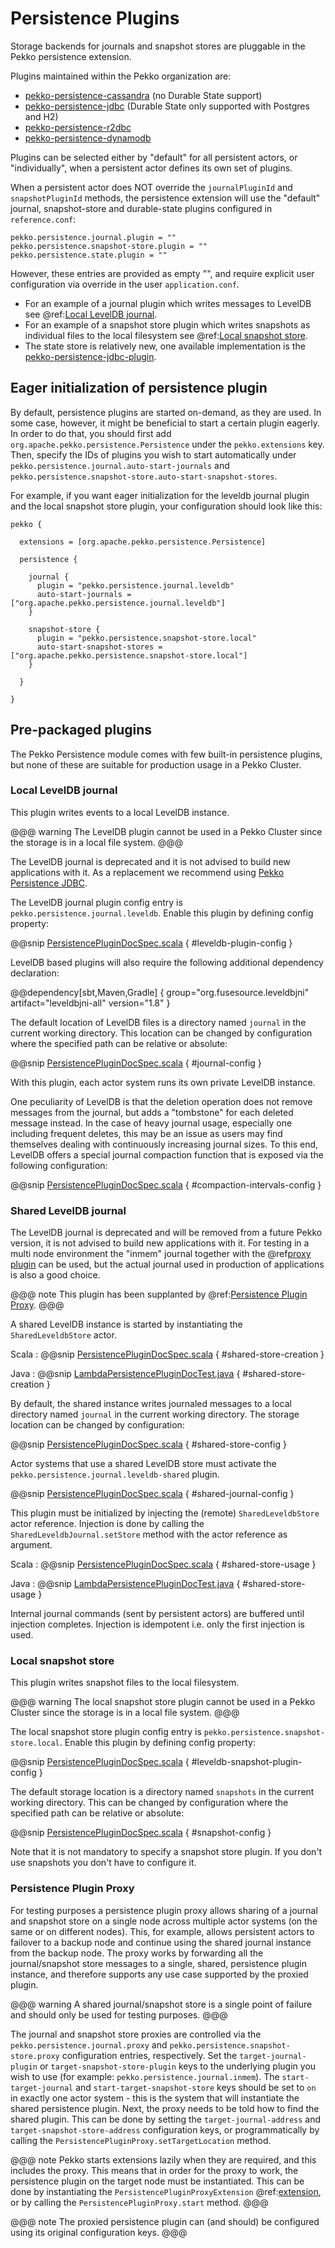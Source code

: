 # Persistence Plugins 

Storage backends for journals and snapshot stores are pluggable in the Pekko persistence extension.

Plugins maintained within the Pekko organization are:

* [pekko-persistence-cassandra]($pekko.doc.dns$/docs/pekko-persistence-cassandra/current/) (no Durable State support)
* [pekko-persistence-jdbc]($pekko.doc.dns$/docs/pekko-persistence-jdbc/current/) (Durable State only supported with Postgres and H2)
* [pekko-persistence-r2dbc]($pekko.doc.dns$/docs/pekko-persistence-r2dbc/current/)
* [pekko-persistence-dynamodb](https://github.com/apache/pekko-persistence-dynamodb)

Plugins can be selected either by "default" for all persistent actors,
or "individually", when a persistent actor defines its own set of plugins.

When a persistent actor does NOT override the `journalPluginId` and `snapshotPluginId` methods,
the persistence extension will use the "default" journal, snapshot-store and durable-state plugins configured in `reference.conf`:

```
pekko.persistence.journal.plugin = ""
pekko.persistence.snapshot-store.plugin = ""
pekko.persistence.state.plugin = ""
```

However, these entries are provided as empty "", and require explicit user configuration via override in the user `application.conf`.

* For an example of a journal plugin which writes messages to LevelDB see @ref:[Local LevelDB journal](#local-leveldb-journal).
* For an example of a snapshot store plugin which writes snapshots as individual files to the local filesystem see @ref:[Local snapshot store](#local-snapshot-store).
* The state store is relatively new, one available implementation is the [pekko-persistence-jdbc-plugin]($pekko.doc.dns$/docs/pekko-persistence-jdbc/current/).

## Eager initialization of persistence plugin

By default, persistence plugins are started on-demand, as they are used. In some case, however, it might be beneficial
to start a certain plugin eagerly. In order to do that, you should first add `org.apache.pekko.persistence.Persistence`
under the `pekko.extensions` key. Then, specify the IDs of plugins you wish to start automatically under
`pekko.persistence.journal.auto-start-journals` and `pekko.persistence.snapshot-store.auto-start-snapshot-stores`.

For example, if you want eager initialization for the leveldb journal plugin and the local snapshot store plugin, your configuration should look like this:  

```
pekko {

  extensions = [org.apache.pekko.persistence.Persistence]

  persistence {

    journal {
      plugin = "pekko.persistence.journal.leveldb"
      auto-start-journals = ["org.apache.pekko.persistence.journal.leveldb"]
    }

    snapshot-store {
      plugin = "pekko.persistence.snapshot-store.local"
      auto-start-snapshot-stores = ["org.apache.pekko.persistence.snapshot-store.local"]
    }

  }

}
```

## Pre-packaged plugins

The Pekko Persistence module comes with few built-in persistence plugins, but none of these are suitable
for production usage in a Pekko Cluster. 

### Local LevelDB journal

This plugin writes events to a local LevelDB instance.

@@@ warning
The LevelDB plugin cannot be used in a Pekko Cluster since the storage is in a local file system.
@@@

The LevelDB journal is deprecated and it is not advised to build new applications with it.
As a replacement we recommend using [Pekko Persistence JDBC]($pekko.doc.dns$/docs/pekko-persistence-jdbc/current/index.html).

The LevelDB journal plugin config entry is `pekko.persistence.journal.leveldb`. Enable this plugin by
defining config property:

@@snip [PersistencePluginDocSpec.scala](/docs/src/test/scala/docs/persistence/PersistencePluginDocSpec.scala) { #leveldb-plugin-config }

LevelDB based plugins will also require the following additional dependency declaration:

@@dependency[sbt,Maven,Gradle] {
  group="org.fusesource.leveldbjni"
  artifact="leveldbjni-all"
  version="1.8"
}

The default location of LevelDB files is a directory named `journal` in the current working
directory. This location can be changed by configuration where the specified path can be relative or absolute:

@@snip [PersistencePluginDocSpec.scala](/docs/src/test/scala/docs/persistence/PersistencePluginDocSpec.scala) { #journal-config }

With this plugin, each actor system runs its own private LevelDB instance.

One peculiarity of LevelDB is that the deletion operation does not remove messages from the journal, but adds
a "tombstone" for each deleted message instead. In the case of heavy journal usage, especially one including frequent
deletes, this may be an issue as users may find themselves dealing with continuously increasing journal sizes. To
this end, LevelDB offers a special journal compaction function that is exposed via the following configuration:

@@snip [PersistencePluginDocSpec.scala](/docs/src/test/scala/docs/persistence/PersistencePluginDocSpec.scala) { #compaction-intervals-config }

### Shared LevelDB journal

The LevelDB journal is deprecated and will be removed from a future Pekko version, it is not advised to build new 
applications with it. For testing in a multi node environment the "inmem" journal together with the @ref[proxy plugin](#persistence-plugin-proxy) can be used, but the actual journal used in production of applications is also a good choice.

@@@ note
This plugin has been supplanted by @ref:[Persistence Plugin Proxy](#persistence-plugin-proxy).
@@@

A shared LevelDB instance is started by instantiating the `SharedLeveldbStore` actor.

Scala
:  @@snip [PersistencePluginDocSpec.scala](/docs/src/test/scala/docs/persistence/PersistencePluginDocSpec.scala) { #shared-store-creation }

Java
:  @@snip [LambdaPersistencePluginDocTest.java](/docs/src/test/java/jdocs/persistence/LambdaPersistencePluginDocTest.java) { #shared-store-creation }

By default, the shared instance writes journaled messages to a local directory named `journal` in the current
working directory. The storage location can be changed by configuration:

@@snip [PersistencePluginDocSpec.scala](/docs/src/test/scala/docs/persistence/PersistencePluginDocSpec.scala) { #shared-store-config }

Actor systems that use a shared LevelDB store must activate the `pekko.persistence.journal.leveldb-shared`
plugin.

@@snip [PersistencePluginDocSpec.scala](/docs/src/test/scala/docs/persistence/PersistencePluginDocSpec.scala) { #shared-journal-config }

This plugin must be initialized by injecting the (remote) `SharedLeveldbStore` actor reference. Injection is
done by calling the `SharedLeveldbJournal.setStore` method with the actor reference as argument.

Scala
:  @@snip [PersistencePluginDocSpec.scala](/docs/src/test/scala/docs/persistence/PersistencePluginDocSpec.scala) { #shared-store-usage }

Java
:  @@snip [LambdaPersistencePluginDocTest.java](/docs/src/test/java/jdocs/persistence/LambdaPersistencePluginDocTest.java) { #shared-store-usage }

Internal journal commands (sent by persistent actors) are buffered until injection completes. Injection is idempotent
i.e. only the first injection is used.

### Local snapshot store

This plugin writes snapshot files to the local filesystem.

@@@ warning
The local snapshot store plugin cannot be used in a Pekko Cluster since the storage is in a local file system.
@@@

The local snapshot store plugin config entry is `pekko.persistence.snapshot-store.local`. 
Enable this plugin by defining config property:

@@snip [PersistencePluginDocSpec.scala](/docs/src/test/scala/docs/persistence/PersistencePluginDocSpec.scala) { #leveldb-snapshot-plugin-config }

The default storage location is a directory named `snapshots` in the current working
directory. This can be changed by configuration where the specified path can be relative or absolute:

@@snip [PersistencePluginDocSpec.scala](/docs/src/test/scala/docs/persistence/PersistencePluginDocSpec.scala) { #snapshot-config }

Note that it is not mandatory to specify a snapshot store plugin. If you don't use snapshots
you don't have to configure it.

### Persistence Plugin Proxy

For testing purposes a persistence plugin proxy allows sharing of a journal and snapshot store on a single node across multiple 
actor systems (on the same or on different nodes). This, for example, allows persistent actors to failover to a backup 
node and continue using the shared journal instance from the backup node. The proxy works by forwarding all the 
journal/snapshot store messages to a single, shared, persistence plugin instance, and therefore supports any use case 
supported by the proxied plugin.

@@@ warning
A shared journal/snapshot store is a single point of failure and should only be used for testing
purposes.
@@@

The journal and snapshot store proxies are controlled via the `pekko.persistence.journal.proxy` and
`pekko.persistence.snapshot-store.proxy` configuration entries, respectively. Set the `target-journal-plugin` or
`target-snapshot-store-plugin` keys to the underlying plugin you wish to use (for example:
`pekko.persistence.journal.inmem`). The `start-target-journal` and `start-target-snapshot-store` keys should be
set to `on` in exactly one actor system - this is the system that will instantiate the shared persistence plugin.
Next, the proxy needs to be told how to find the shared plugin. This can be done by setting the `target-journal-address`
and `target-snapshot-store-address` configuration keys, or programmatically by calling the
`PersistencePluginProxy.setTargetLocation` method.

@@@ note
Pekko starts extensions lazily when they are required, and this includes the proxy. This means that in order for the
proxy to work, the persistence plugin on the target node must be instantiated. This can be done by instantiating the
`PersistencePluginProxyExtension` @ref:[extension](extending-pekko.md), or by calling the `PersistencePluginProxy.start` method.
@@@

@@@ note
The proxied persistence plugin can (and should) be configured using its original configuration keys.
@@@
